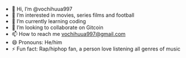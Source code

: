 - 👋 Hi, I’m @vochihuua997
- 👀 I’m interested in movies, series films and football
- 🌱 I’m currently learning coding
- 💞️ I’m looking to collaborate on Gitcoin
- 📫 How to reach me vochihuua997@gmail.com
- 😄 Pronouns: He/him
- ⚡ Fun fact: Rap/hiphop fan, a person love listening all genres of music

<!---
vochihuua997/vochihuua997 is a ✨ special ✨ repository because its `README.md` (this file) appears on your GitHub profile.
You can click the Preview link to take a look at your changes.
--->
